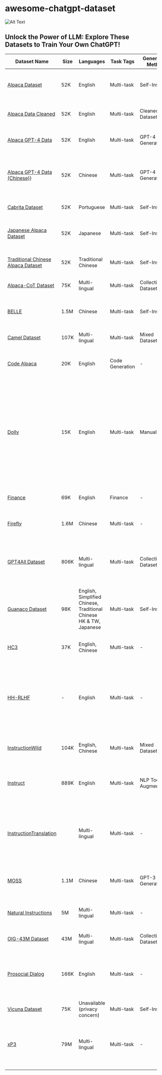 # awesome-chatgpt-dataset
![Alt Text](https://github.com/voidful/awesome-chatgpt-dataset/raw/main/A%20cat%20%20to%20Unlock%20the%20Power%20of%20LLM%20Explore%20These%20Datasets%20to%20Train%20Your%20Own%20ChatGPT!.gif)    

## Unlock the Power of LLM: Explore These Datasets to Train Your Own ChatGPT!

| Dataset Name                                                                                      | Size | Languages                                                          | Task Tags       | Generation Method      | Source                                                                                                                                                                                       | Cost  | License                            |
|---------------------------------------------------------------------------------------------------|------|--------------------------------------------------------------------|-----------------|------------------------|----------------------------------------------------------------------------------------------------------------------------------------------------------------------------------------------|-------|------------------------------------|
| [Alpaca Dataset](https://github.com/tatsu-lab/stanford_alpaca)                                    | 52K  | English                                                            | Multi-task      | Self-Instruct          | 175 seed instructions by OpenAI API                                                                                                                                                          | <$500 | CC By NC 4.0; OpenAI terms of use  |
| [Alpaca Data Cleaned](https://github.com/gururise/AlpacaDataCleaned)                              | 52K  | English                                                            | Multi-task      | Cleaned Dataset        | Revised version of Alpaca Dataset                                                                                                                                                            | -     | -                                  |
| [Alpaca GPT-4 Data](https://github.com/Instruction-Tuning-with-GPT-4/GPT-4-LLM)                   | 52K  | English                                                            | Multi-task      | GPT-4 Generated        | Generated by GPT-4 using Alpaca prompts                                                                                                                                                      | -     | -                                  |
| [Alpaca GPT-4 Data (Chinese)](https://github.com/Instruction-Tuning-with-GPT-4/GPT-4-LLM))        | 52K  | Chinese                                                            | Multi-task      | GPT-4 Generated        | Generated by GPT-4 using Chinese prompts translated from Alpaca by ChatGPT                                                                                                                   | -     | -                                  |
| [Cabrita Dataset](https://github.com/22-hours/cabrita)                                            | 52K  | Portuguese                                                         | Multi-task      | Self-Instruct          | Translated from Alpaca Data                                                                                                                                                                  | -     |                                    |
| [Japanese Alpaca Dataset](https://github.com/shi3z/alpaca_ja)                                     | 52K  | Japanese                                                           | Multi-task      | Self-Instruct          | Translated from Alpaca Data by ChatGPT API                                                                                                                                                   | $45   | CC By NC 4.0; OpenAI terms of use  |
| [Traditional Chinese Alpaca Dataset](https://github.com/ntunlplab/traditional-chinese-alpaca)     | 52K  | Traditional Chinese                                                | Multi-task      | Self-Instruct          | Translated from Alpaca Data by ChatGPT API                                                                                                                                                   | $40   | Apache-2.0 license                 |
| [Alpaca-CoT Dataset](https://github.com/PhoebusSi/Alpaca-CoT)                                     | 75K  | Multi-lingual                                                      | Multi-task      | Collection of Dataset  | FLAN Chain-of-Thought dataset                                                                                                                                                                | -     |                                    |
| [BELLE](https://github.com/LianjiaTech/BELLE)                                                     | 1.5M | Chinese                                                            | Multi-task      | Self-Instruct          | 175 translated seed instructions of Alpaca Dataset                                                                                                                                           | -     | Research only; OpenAI terms of use |
| [Camel Dataset](https://github.com/lightaime/camel)                                               | 107K | Multi-lingual                                                      | Multi-task      | Mixed Dataset          | Role-playing between AIs (Open AI API)                                                                                                                                                       | -     |                                    |
| [Code Alpaca](https://github.com/sahil280114/codealpaca)                                          | 20K  | English                                                            | Code Generation | -                      | Code generation task involving 20,022 samples                                                                                                                                                | -     | -                                  |
| [Dolly](https://github.com/databrickslabs/dolly/tree/master/data)                                 | 15K  | English                                                            | Multi-task      | Manually               | databricks-dolly-15k is a corpus of more than 15,000 records generated by thousands of Databricks employees to enable large language models to exhibit the magical interactivity of ChatGPT. | -     | CC 3.0                             |
| [Finance](https://huggingface.co/datasets/gbharti/finance-alpaca)                                 | 69K  | English                                                            | Finance         | -                      | 68,912 financial related instructions                                                                                                                                                        | -     | -                                  |
| [Firefly](https://github.com/yangjianxin1/Firefly)                                                | 1.6M | Chinese                                                            | Multi-task      | -                      | 1,649,398 Chinese instructions in 23 NLP tasks                                                                                                                                               | -     | -                                  |
| [GPT4All Dataset](https://github.com/nomic-ai/gpt4all)                                            | 806K | Multi-lingual                                                      | Multi-task      | Collection of Dataset  | Subset of LAION OIG, StackOverflow Question, BigSciense/p3 dataset. Answered by OpenAI API.                                                                                                  | -     |                                    |
| [Guanaco Dataset](https://huggingface.co/datasets/JosephusCheung/GuanacoDataset)                  | 98K  | English, Simplified Chinese, Traditional Chinese HK & TW, Japanese | Multi-task      | Self-Instruct          | 175 translated seed instructions of Alpaca Dataset                                                                                                                                           | $6K   | GPL-3.0; OpenAI terms of use       |
| [HC3](https://huggingface.co/datasets/Hello-SimpleAI/HC3)                                         | 37K  | English, Chinese                                                   | Multi-task      | -                      | 37,175 instructions generated by ChatGPT and human                                                                                                                                           | -     | -                                  |
| [HH-RLHF](https://github.com/anthropics/hh-rlhf/tree/master)                                      | -    | English                                                            | Multi-task      | -                      | The data are described in the paper: Training a Helpful and Harmless Assistant with Reinforcement Learning from Human Feedback.                                                              | -     | MIT                                |
| [InstructionWild](https://github.com/XueFuzhao/InstructionWild)                                   | 104K | English, Chinese                                                   | Multi-task      | Mixed Dataset          | 429 seed instructions from the Internet                                                                                                                                                      | $880  | Research only; OpenAI terms of use |
| [Instruct](https://huggingface.co/datasets/swype/instruct)                                        | 889K | English                                                            | Multi-task      | NLP Tools Augmentation | 888,969 English instructions, augmentation using AllenAI NLP tools                                                                                                                           | -     | -                                  |
| [InstructionTranslation](https://huggingface.co/datasets/theblackcat102/instruction_translations) |      | Multi-lingual                                                      | Multi-task      | -                      | Translations were generated by M2M 12B and the output generations were limited at 512 tokens due to VRAM limit (40G).                                                                        | -     | MIT                                |
| [MOSS](https://github.com/OpenLMLab/MOSS#数据)                                                      | 1.1M | Chinese                                                            | Multi-task      | GPT-3 Generated        | Generated by gpt-3.5-turbo                                                                                                                                                                   |       | Apache-2.0, AGPL-3.0 licenses      |
| [Natural Instructions](https://github.com/allenai/natural-instructions)                           | 5M   | Multi-lingual                                                      | Multi-task      | -                      | 5,040,134 instructions collected from diverse NLP tasks                                                                                                                                      | -     | -                                  |
| [OIG-43M Dataset](https://laion.ai/blog/oig-dataset/)                                             | 43M  | Multi-lingual                                                      | Multi-task      | Collection of Dataset  | Together, LAION, and Ontocord.ai.                                                                                                                                                            | -     |                                    |
| [Prosocial Dialog](https://huggingface.co/datasets/allenai/prosocial-dialog)                      | 166K | English                                                            | Multi-task      | -                      | 165,681 instructions produced by GPT-3 rewrites questions and human feedback                                                                                                                 | -     | -                                  |
| [Vicuna Dataset](https://huggingface.co/datasets/anon8231489123/ShareGPT_Vicuna_unfiltered)       | 75K  | Unavailable (privacy concern)                                      | Multi-task      | Self-Instruct          | ShareGPT                                                                                                                                                                                     | -     | -                                  |
| [xP3](https://huggingface.co/datasets/bigscience/xP3)                                             | 79M  | Multi-lingual                                                      | Multi-task      | -                      | 78,883,588 instructions collected by prompts & datasets across 46 languages & 16 NLP tasks                                                                                                   | -     | -                                  |
